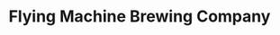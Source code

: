 ---
title: "Flying Machine Brewing Company"
url: /wilmington/flying-machine-brewing-company/
shop: brewery
---